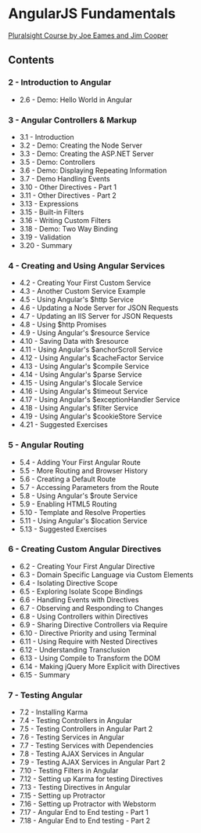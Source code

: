 # AngularJS Fundamentals

[Pluralsight Course by Joe Eames and Jim Cooper](https://app.pluralsight.com/library/courses/angularjs-fundamentals/table-of-contents)

## Contents

### 2 - Introduction to Angular

* 2.6 - Demo: Hello World in Angular

### 3 - Angular Controllers & Markup

* 3.1 - Introduction
* 3.2 - Demo: Creating the Node Server
* 3.3 - Demo: Creating the ASP.NET Server
* 3.5 - Demo: Controllers
* 3.6 - Demo: Displaying Repeating Information
* 3.7 - Demo Handling Events
* 3.10 - Other Directives - Part 1
* 3.11 - Other Directives - Part 2
* 3.13 - Expressions
* 3.15 - Built-in Filters
* 3.16 - Writing Custom Filters
* 3.18 - Demo: Two Way Binding
* 3.19 - Validation
* 3.20 - Summary

### 4 - Creating and Using Angular Services

* 4.2 - Creating Your First Custom Service
* 4.3 - Another Custom Service Example
* 4.5 - Using Angular's $http Service
* 4.6 - Updating a Node Server for JSON Requests
* 4.7 - Updating an IIS Server for JSON Requests
* 4.8 - Using $http Promises
* 4.9 - Using Angular's $resource Service
* 4.10 - Saving Data with $resource
* 4.11 - Using Angular's $anchorScroll Service
* 4.12 - Using Angular's $cacheFactor Service
* 4.13 - Using Angular's $compile Service
* 4.14 - Using Angular's $parse Service
* 4.15 - Using Angular's $locale Service
* 4.16 - Using Angular's $timeout Service
* 4.17 - Using Angular's $exceptionHandler Service
* 4.18 - Using Angular's $filter Service
* 4.19 - Using Angular's $cookieStore Service
* 4.21 - Suggested Exercises

### 5 - Angular Routing

* 5.4 - Adding Your First Angular Route
* 5.5 - More Routing and Browser History
* 5.6 - Creating a Default Route
* 5.7 - Accessing Parameters from the Route
* 5.8 - Using Angular's $route Service
* 5.9 - Enabling HTML5 Routing
* 5.10 - Template and Resolve Properties
* 5.11 - Using Angular's $location Service
* 5.13 - Suggested Exercises

### 6 - Creating Custom Angular Directives

* 6.2 - Creating Your First Angular Directive
* 6.3 - Domain Specific Language via Custom Elements
* 6.4 - Isolating Directive Scope
* 6.5 - Exploring Isolate Scope Bindings
* 6.6 - Handling Events with Directives
* 6.7 - Observing and Responding to Changes
* 6.8 - Using Controllers within Directives
* 6.9 - Sharing Directive Controllers via Require
* 6.10 - Directive Priority and using Terminal
* 6.11 - Using Require with Nested Directives
* 6.12 - Understanding Transclusion
* 6.13 - Using Compile to Transform the DOM
* 6.14 - Making jQuery More Explicit with Directives
* 6.15 - Summary

### 7 - Testing Angular

* 7.2 - Installing Karma
* 7.4 - Testing Controllers in Angular
* 7.5 - Testing Controllers in Angular Part 2
* 7.6 - Testing Services in Angular
* 7.7 - Testing Services with Dependencies
* 7.8 - Testing AJAX Services in Angular
* 7.9 - Testing AJAX Services in Angular Part 2
* 7.10 - Testing Filters in Angular
* 7.12 - Setting up Karma for testing Directives
* 7.13 - Testing Directives in Angular
* 7.15 - Setting up Protractor
* 7.16 - Setting up Protractor with Webstorm
* 7.17 - Angular End to End testing - Part 1
* 7.18 - Angular End to End testing - Part 2
